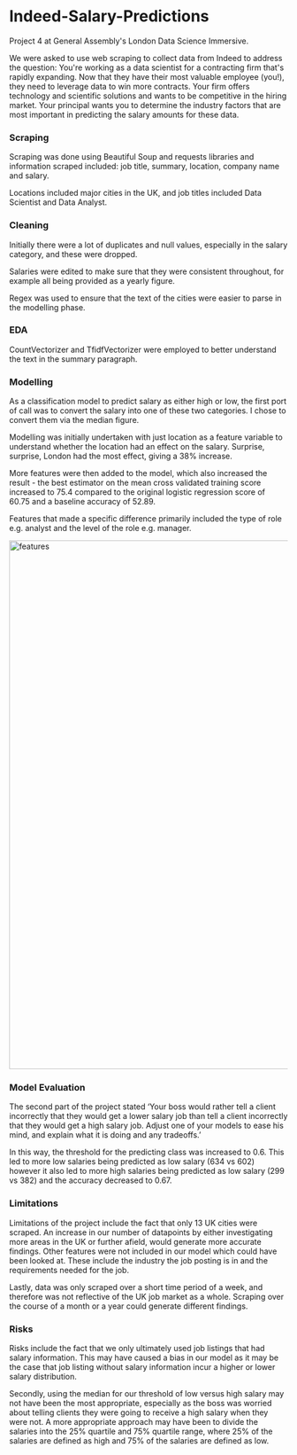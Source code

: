 # Indeed-Salary-Predictions

Project 4 at General Assembly's London Data Science Immersive.  

We were asked to use web scraping to collect data from Indeed to address the question: You're working as a data scientist for a contracting firm that's rapidly expanding. Now that they have their most valuable employee (you!), they need to leverage data to win more contracts. Your firm offers technology and scientific solutions and wants to be competitive in the hiring market. Your principal wants you to determine the industry factors that are most important in predicting the salary amounts for these data.

### Scraping

Scraping was done using Beautiful Soup and requests libraries and information scraped included: 
job title, summary, location, company name and salary. 

Locations included major cities in the UK, and job titles included Data Scientist and Data Analyst.

### Cleaning

Initially there were a lot of duplicates and null values, especially in the salary category, and these were dropped. 

Salaries were edited to make sure that they were consistent throughout, for example all being provided as a yearly figure. 

Regex was used to ensure that the text of the cities were easier to parse in the modelling phase. 

### EDA

CountVectorizer and TfidfVectorizer were employed to better understand the text in the summary paragraph.

### Modelling

As a classification model to predict salary as either high or low, the first port of call was to convert the salary into one of these two categories. I chose to convert them via the median figure. 

Modelling was initially undertaken with just location as a feature variable to understand whether the location had an effect on the salary. Surprise, surprise, London had the most effect, giving a 38% increase.

More features were then added to the model, which also increased the result - the best estimator on the mean cross validated training score increased to 75.4 compared to the original logistic regression score of 60.75 and a baseline accuracy of 52.89.

Features that made a specific difference primarily included the type of role e.g. analyst and the level of the role e.g. manager. 

<img width="954" alt="features" src="https://user-images.githubusercontent.com/93994809/157727778-c64edbd4-ada3-4d7f-8b4c-29e0e126c2e8.png">

### Model Evaluation
The second part of the project stated ‘Your boss would rather tell a client incorrectly that they would get a lower salary job than tell a client incorrectly that they would get a high salary job. Adjust one of your models to ease his mind, and explain what it is doing and any tradeoffs.’

In this way, the threshold for the predicting class was increased to 0.6. This led to more low salaries being predicted as low salary (634 vs 602) however it also led to more high salaries being predicted as low salary (299 vs 382) and the accuracy decreased to 0.67.

### Limitations

Limitations of the project include the fact that only 13 UK cities were scraped. An increase in our number of datapoints by either investigating more areas in the UK or further afield, would generate more accurate findings.
Other features were not included in our model which could have been looked at. These include the industry the job posting is in and the requirements needed for the job.

Lastly, data was only scraped over a short time period of a week, and therefore was not reflective of the UK job market as a whole. Scraping over the course of a month or a year could generate different findings.

### Risks

Risks include the fact that we only ultimately used job listings that had salary information. This may have caused a bias in our model as it may be the case that job listing without salary information incur a higher or lower salary distribution.

Secondly, using the median for our threshold of low versus high salary may not have been the most appropriate, especially as the boss was worried about telling clients they were going to receive a high salary when they were not. A more appropriate approach may have been to divide the salaries into the 25% quartile and 75% quartile range, where 25% of the salaries are defined as high and 75% of the salaries are defined as low.
